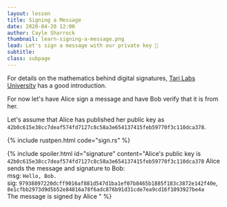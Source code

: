 ```yaml
---
layout: lesson
title: Signing a Message
date: 2020-04-20 12:00
author: Cayle Sharrock
thumbnail: learn-signing-a-message.png
lead: Let's sign a message with our private key 🔐
subtitle: 
class: subpage
---
```


For details on the mathematics behind digital signatures,
[Tari Labs University](https://tlu.tarilabs.com/cryptography/digital_signatures/introduction_schnorr_signatures.html)
has a good introduction.

For now let's have Alice sign a message and have Bob verify that it is from her.

Let's assume that Alice has published her public key as `42b0c615e38cc7deaf574fd7127c8c58a3e654137415feb59770f3c110dca378`.

{% include rustpen.html code="sign.rs" %}

{% include spoiler.html id="signature" content="Alice's public key is `42b0c615e38cc7deaf574fd7127c8c58a3e654137415feb59770f3c110dca378`
Alice sends the message and signature to Bob:  
msg: `Hello, Bob.`  
sig: `97938897220dcff9016af881d547d1ba1ef07b8465b1885f183c3872e142f40e`, `8e1cfbb2973d9d5b52e84816a78f6adc876b91d31cde7ea9cd16f1093927be4a`  
The message is signed by Alice
" %}
